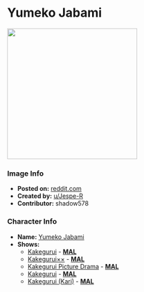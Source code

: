 # Yumeko Jabami

<img src="https://raw.githubusercontent.com/shadow578/Project-Padoru/master/Padoru/U_Jespe-R/kakegurui-yumeko-jabami.png" height="300">

### Image Info
* **Posted on:**     [reddit.com](https://www.reddit.com/r/Padoru/comments/f5g35p/daily_padoru_48_yumeko_jabami_kakegurui/)
* **Created by:**    [u/Jespe-R](https://github.com/shadow578/Project-Padoru/blob/master/table-of-contents/creators/uJespeR.md)
* **Contributor:**   shadow578

### Character Info
* **Name:**   [Yumeko Jabami](https://myanimelist.net/character/119413)
* **Shows:**
  * [Kakegurui](https://github.com/shadow578/Project-Padoru/blob/master/table-of-contents/shows/Kakegurui.md) - [__MAL__](https://myanimelist.net/anime/34933/Kakegurui)
  * [Kakegurui××](https://github.com/shadow578/Project-Padoru/blob/master/table-of-contents/shows/Kakegurui.md) - [__MAL__](https://myanimelist.net/anime/37086/Kakegurui××)
  * [Kakegurui Picture Drama](https://github.com/shadow578/Project-Padoru/blob/master/table-of-contents/shows/KakeguruiPictureDrama.md) - [__MAL__](https://myanimelist.net/anime/38939/Kakegurui_Picture_Drama)
  * [Kakegurui](https://github.com/shadow578/Project-Padoru/blob/master/table-of-contents/shows/Kakegurui.md) - [__MAL__](https://myanimelist.net/manga/73603/Kakegurui)
  * [Kakegurui (Kari)](https://github.com/shadow578/Project-Padoru/blob/master/table-of-contents/shows/KakeguruiKari.md) - [__MAL__](https://myanimelist.net/manga/103179/Kakegurui_Kari)


